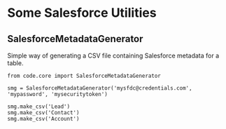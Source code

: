 # Some Salesforce Utilities


## SalesforceMetadataGenerator

Simple way of generating a CSV file containing Salesforce metadata for a table.

```
from code.core import SalesforceMetadataGenerator

smg = SalesforceMetadataGenerator('mysfdc@credentials.com', 'mypassword', 'mysecuritytoken')

smg.make_csv('Lead')
smg.make_csv('Contact')
smg.make_csv('Account')
```
